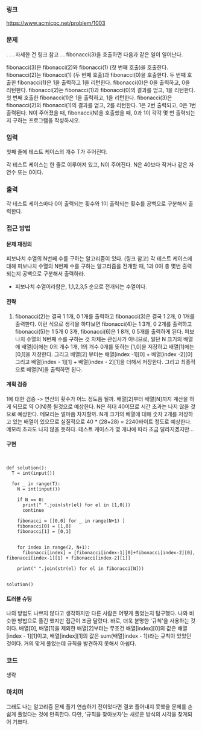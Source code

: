 ### 링크

https://www.acmicpc.net/problem/1003

### 문제

.
.
.
자세한 건 링크 참고
.
.
fibonacci(3)을 호출하면 다음과 같은 일이 일어난다.

fibonacci(3)은 fibonacci(2)와 fibonacci(1) (첫 번째 호출)을 호출한다.
fibonacci(2)는 fibonacci(1) (두 번째 호출)과 fibonacci(0)을 호출한다.
두 번째 호출한 fibonacci(1)은 1을 출력하고 1을 리턴한다.
fibonacci(0)은 0을 출력하고, 0을 리턴한다.
fibonacci(2)는 fibonacci(1)과 fibonacci(0)의 결과를 얻고, 1을 리턴한다.
첫 번째 호출한 fibonacci(1)은 1을 출력하고, 1을 리턴한다.
fibonacci(3)은 fibonacci(2)와 fibonacci(1)의 결과를 얻고, 2를 리턴한다.
1은 2번 출력되고, 0은 1번 출력된다. N이 주어졌을 때, fibonacci(N)을 호출했을 때, 0과 1이 각각 몇 번 출력되는지 구하는 프로그램을 작성하시오.

### 입력

첫째 줄에 테스트 케이스의 개수 T가 주어진다.

각 테스트 케이스는 한 줄로 이루어져 있고, N이 주어진다. N은 40보다 작거나 같은 자연수 또는 0이다.

### 출력

각 테스트 케이스마다 0이 출력되는 횟수와 1이 출력되는 횟수를 공백으로 구분해서 출력한다.

### 접근 방법

#### 문제 재정의

피보나치 수열의 N번째 수를 구하는 알고리즘이 있다. (링크 참고) 각 테스트 케이스에 대해 피보나치 수열의 N번째 수를 구하는 알고리즘을 전개할 때, 1과 0이 총 몇번 출력되는지 공백으로 구분해서 출력하라.

- 피보나치 수열이라함은, 1,1,2,3,5 순으로 전개되는 수열이다.

#### 전략

1. fibonacci(2)는 결국 1 1개, 0 1개를 출력하고 fibonacci(3)은 결국 1 2개, 0 1개를 출력한다. 이런 식으로 생각을 하다보면 fibonacci(4)는 1 3개, 0 2개를 출력하고 fibonacci(5)는 1 5개 0 3개, fibonacci(6)은 1 8개, 0 5개를 출력하게 된다. 피보나치 수열의 N번째 수를 구하는 것 자체는 관심사가 아니므로, 일단 N 크기의 배열에 배열[0]에는 0의 개수 1개, 1의 개수 0개를 뜻하는 [1,0]을 저장하고 배열[1]에는 [0,1]을 저장한다. 그리고 배열[2] 부터는 배열[index -1][0] + 배열[index -2][0] 그리고 배열[index - 1][1] + 배열[index - 2][1]을 더해서 저장한다. 그리고 최종적으로 배열[N]을 출력하면 된다.

#### 계획 검증

1에 대한 검증 -> 연산의 횟수가 어느 정도쯤 될까. 배열[2]부터 배열[N]까지 계산을 하게 되므로 약 O(N)쯤 될것으로 예상한다. N은 최대 40이므로 시간 초과는 나지 않을 것으로 예상한다. 메모리는 얼마쯤 차지할까. N개 크기의 배열에 대해 숫자 2개를 저장하고 있는 배열이 있으므로 실질적으로 40 \* (28+28) = 2240바이트 정도로 예상한다. 메모리 초과도 나지 않을 듯하다. 테스트 케이스가 몇 개냐에 따라 조금 달라지겠지만...

#### 구현

```


def solution():
  T = int(input())

  for _ in range(T):
    N = int(input())

    if N == 0:
      print(" ".join(str(el) for el in [1,0]))
      continue

    fibonacci = [[0,0] for _ in range(N+1) ]
    fibonacci[0] = [1,0]
    fibonacci[1] = [0,1]


    for index in range(2, N+1):
      fibonacci[index] = [fibonacci[index-1][0]+fibonacci[index-2][0], fibonacci[index-1][1] + fibonacci[index-2][1]]

    print(" ".join(str(el) for el in fibonacci[N]))


solution()
```

#### 트러블 슈팅

나의 방법도 나쁘지 않다고 생각하지만 다른 사람은 어떻게 풀었는지 탐구했다. 나와 비슷한 방법으로 풀긴 했지만 접근이 조금 달랐다. 바로, 더욱 분명한 '규칙'을 사용하는 것이다. 배열[0], 배열[1]을 제외한 배열[2]부터는 무조건 배열[index][0]의 값은 배열[index - 1][1]이고, 배열[index][1]의 값은 sum(배열[index - 1])라는 규칙이 있었던 것이다. 거의 맞게 풀었는데 규칙을 발견하지 못해서 아쉽다.

### 코드

생략

### 마치며

그래도 나는 알고리즘 문제 풀기 연습하기 전이었다면 결코 풀어내지 못했을 문제를 손쉽게 풀었다는 것에 만족한다. 다만, '규칙을 찾아보자'는 새로운 방식의 시각을 찾게되어 기쁘다.
